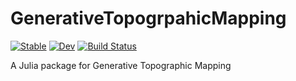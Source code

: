 # GenerativeTopogrpahicMapping

[![Stable](https://img.shields.io/badge/docs-stable-blue.svg)](https://john-waczak.github.io/GenerativeTopographicMapping.jl/stable/)
[![Dev](https://img.shields.io/badge/docs-dev-blue.svg)](https://john-waczak.github.io/GenerativeTopographicMapping.jl/dev/)
[![Build Status](https://github.com/john-waczak/GenerativeTopographicMapping.jl/actions/workflows/CI.yml/badge.svg?branch=main)](https://github.com/john-waczak/GenerativeTopographicMapping.jl/actions/workflows/CI.yml?query=branch%3Amain)

A Julia package for Generative Topographic Mapping
